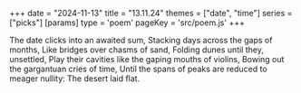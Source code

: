 +++
date = "2024-11-13"
title = "13.11.24"
themes = ["date", "time"]
series = ["picks"]
[params]
  type = 'poem'
  pageKey = 'src/poem.js'
+++

The date clicks into an awaited sum,
Stacking days across the gaps of months,
Like bridges over chasms of sand,
Folding dunes until they, unsettled,
Play their cavities like the gaping mouths of violins,
Bowing out the gargantuan cries of time,
Until the spans of peaks are reduced to meager nullity:
The desert laid flat.
